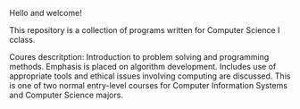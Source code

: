 Hello and welcome!

This repository is a collection of programs written for Computer Science I cclass.

Coures descritption: Introduction to problem solving and programming methods. Emphasis is placed on algorithm development. 
Includes use of appropriate tools and ethical issues involving computing are discussed. This is one of two normal entry-level courses for Computer Information Systems and Computer Science majors. 
